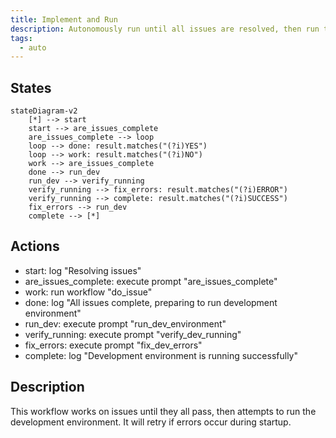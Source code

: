 ```yaml
---
title: Implement and Run
description: Autonomously run until all issues are resolved, then run the dev environment
tags:
  - auto
---
```


## States

```mermaid
stateDiagram-v2
    [*] --> start
    start --> are_issues_complete
    are_issues_complete --> loop
    loop --> done: result.matches("(?i)YES")
    loop --> work: result.matches("(?i)NO")
    work --> are_issues_complete
    done --> run_dev
    run_dev --> verify_running
    verify_running --> fix_errors: result.matches("(?i)ERROR")
    verify_running --> complete: result.matches("(?i)SUCCESS")
    fix_errors --> run_dev
    complete --> [*]
```

## Actions

- start: log "Resolving issues"
- are_issues_complete: execute prompt "are_issues_complete"
- work: run workflow "do_issue"
- done: log "All issues complete, preparing to run development environment"
- run_dev: execute prompt "run_dev_environment"
- verify_running: execute prompt "verify_dev_running"
- fix_errors: execute prompt "fix_dev_errors"
- complete: log "Development environment is running successfully"

## Description

This workflow works on issues until they all pass, then attempts to run the development environment.
It will retry if errors occur during startup.